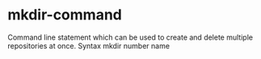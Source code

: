 # mkdir-command
Command line statement which can be used to create and delete multiple repositories at once.
Syntax mkdir number name
